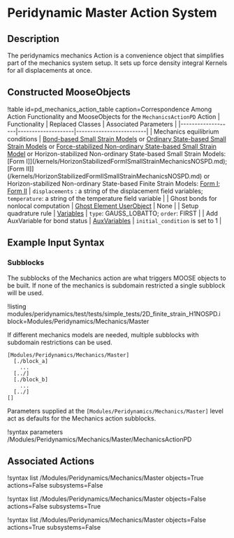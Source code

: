 # Peridynamic Master Action System

## Description

The peridynamics mechanics Action is a convenience object that simplifies part of the
mechanics system setup. It sets up force density integral Kernels for all displacements at once.

## Constructed MooseObjects

!table id=pd_mechanics_action_table caption=Correspondence Among Action Functionality and MooseObjects for the `MechanicsActionPD` Action
| Functionality     | Replaced Classes   | Associated Parameters   |
|-------------------|--------------------|-------------------------|
| Mechanics equilibrium conditions | [Bond-based Small Strain Models](/kernels/MechanicsBPD.md) or [Ordinary State-based Small Strain Models](/kernels/MechanicsOSPD.md) or [Force-stabilized Non-ordinary State-based Small Strain Model](/kernels/ForceStabilizedSmallStrainMechanicsNOSPD.md) or Horizon-stabilized Non-ordinary State-based Small Strain Models: [Form I]](/kernels/HorizonStabilizedFormISmallStrainMechanicsNOSPD.md); [Form II]](/kernels/HorizonStabilizedFormIISmallStrainMechanicsNOSPD.md) or Horizon-stabilized Non-ordinary State-based Finite Strain Models: [Form I](/kernels/HorizonStabilizedFormIFiniteStrainMechanicsNOSPD.md); [Form II](/kernels/HorizonStabilizedFormIIFiniteStrainMechanicsNOSPD.md) | `displacements` : a string of the displacement field variables; `temperature`: a string of the temperature field variable |
| Ghost bonds for nonlocal computation | [Ghost Element UserObject](/GhostElemPD.md) | None |
| Setup quadrature rule | [Variables](framework:syntax/Variables/index.md) | `type`: GAUSS_LOBATTO; `order`: FIRST |
| Add AuxVariable for bond status | [AuxVariables](framework:/AuxVariables/index.md) | `initial_condition` is set to 1 |


## Example Input Syntax

### Subblocks

The subblocks of the Mechanics action are what triggers MOOSE objects to be built. If none of the mechanics is subdomain restricted a single subblock will be used.

!listing modules/peridynamics/test/tests/simple_tests/2D_finite_strain_H1NOSPD.i block=Modules/Peridynamics/Mechanics/Master

If different mechanics models are needed, multiple subblocks with subdomain restrictions can be used.

```
[Modules/Peridynamics/Mechanics/Master]
  [./block_a]
    ...
  [../]
  [./block_b]
    ...
  [../]
[]
```

Parameters supplied at the `[Modules/Peridynamics/Mechanics/Master]` level act as defaults for the Mechanics action subblocks.

!syntax parameters /Modules/Peridynamics/Mechanics/Master/MechanicsActionPD


## Associated Actions

!syntax list /Modules/Peridynamics/Mechanics/Master objects=True actions=False subsystems=False

!syntax list /Modules/Peridynamics/Mechanics/Master objects=False actions=False subsystems=True

!syntax list /Modules/Peridynamics/Mechanics/Master objects=False actions=True subsystems=False
